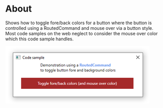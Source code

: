 ﻿# About

Shows how to toggle fore/back colors for a button where the button is controlled using a RoutedCommand and mouse over via a button style. Most code samples on the web neglect to consider the mouse over color which this code sample handles.

![screen](../assets/ToggleWpfButtonColors.png)